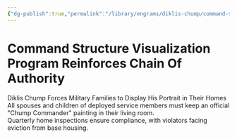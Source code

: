```yaml
---
{"dg-publish":true,"permalink":"/library/engrams/diklis-chump/command-structure-visualization-program-reinforces-chain-of-authority/","tags":["DC/Military","DC/AS4"]}
---
```


# Command Structure Visualization Program Reinforces Chain Of Authority
Diklis Chump Forces Military Families to Display His Portrait in Their Homes
	All spouses and children of deployed service members must keep an official "Chump Commander" painting in their living room.  
	Quarterly home inspections ensure compliance, with violators facing eviction from base housing.
